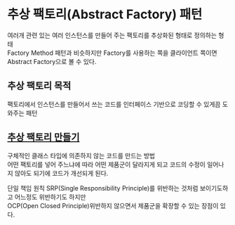 # 추상 팩토리(Abstract Factory) 패턴
여러개 관련 있는 여러 인스턴스를 만들어 주는 팩토리를 추상화된 형태로 정의하는 형태  
Factory Method 패턴과 비슷하지만 Factory를 사용하는 쪽을 클라이언트 쪽이면 Abstract Factory으로 볼 수 있다.

## 추상 팩토리 목적
팩토리에서 인스턴스를 만들어서 쓰는 코드를 인터페이스 기반으로 코딩할 수 있게끔 도와주는 패턴

## [추상 팩토리 만들기](simple%2FWhiteShipFactory.java)
구체적인 클래스 타입에 의존하지 않는 코드를 만드는 방법  
어떤 팩토리를 넣어 주느냐에 따라 어떤 제품군이 달라지게 되고 코드의 수정이 일어나지 않아도 되기에 코드가 개선되게 된다.

단일 책임 원칙 SRP(Single Responsibility Principle)를 위반하는 것처럼 보이기도하고 어느정도 위반하기도 하지만  
OCP(Open Closed Principle)위반하지 않으면서 제품군을 확장할 수 있는 장점이 있다.

